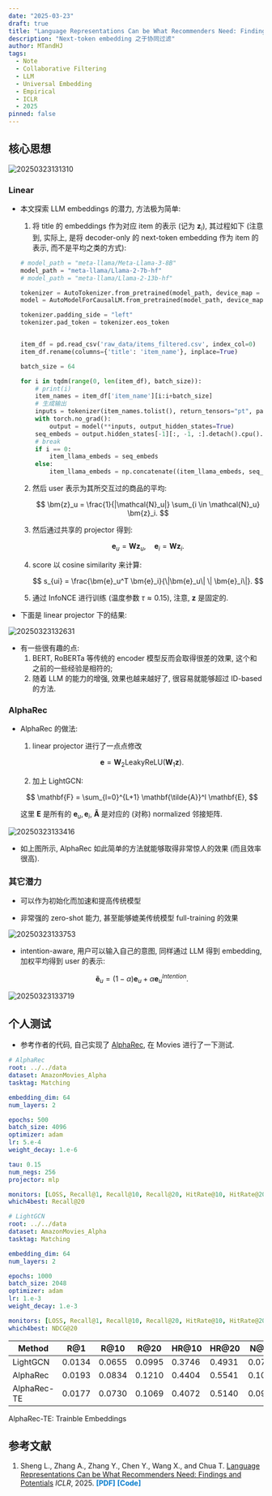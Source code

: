```yaml
---
date: "2025-03-23"
draft: true
title: "Language Representations Can be What Recommenders Need: Findings and Potentials"
description: "Next-token embedding 之于协同过滤"
author: MTandHJ
tags:
  - Note
  - Collaborative Filtering
  - LLM
  - Universal Embedding 
  - Empirical
  - ICLR
  - 2025
pinned: false
---
```




## 核心思想


![20250323131310](https://raw.githubusercontent.com/MTandHJ/blog_source/master/images/20250323131310.png)


### Linear

- 本文探索 LLM embeddings 的潜力, 方法极为简单:
    1. 将 title 的 embeddings 作为对应 item 的表示 (记为 $\bm{z}_i$), 其过程如下 (注意到, 实际上, 是将 decoder-only 的 next-token embedding 作为 item 的表示, 而不是平均之类的方式):
    ```python
    # model_path = "meta-llama/Meta-Llama-3-8B"
    model_path = "meta-llama/Llama-2-7b-hf"
    # model_path = "meta-llama/Llama-2-13b-hf"

    tokenizer = AutoTokenizer.from_pretrained(model_path, device_map = 'auto')
    model = AutoModelForCausalLM.from_pretrained(model_path, device_map = 'auto')

    tokenizer.padding_side = "left"
    tokenizer.pad_token = tokenizer.eos_token


    item_df = pd.read_csv('raw_data/items_filtered.csv', index_col=0)
    item_df.rename(columns={'title': 'item_name'}, inplace=True)

    batch_size = 64

    for i in tqdm(range(0, len(item_df), batch_size)):
        # print(i)
        item_names = item_df['item_name'][i:i+batch_size]
        # 生成输出
        inputs = tokenizer(item_names.tolist(), return_tensors="pt", padding=True, truncation=True, max_length=128).to(model.device)
        with torch.no_grad():
            output = model(**inputs, output_hidden_states=True)
        seq_embeds = output.hidden_states[-1][:, -1, :].detach().cpu().numpy()
        # break
        if i == 0:
            item_llama_embeds = seq_embeds
        else:
            item_llama_embeds = np.concatenate((item_llama_embeds, seq_embeds), axis=0)
    ```

    2. 然后 user 表示为其所交互过的商品的平均:

        $$
        \bm{z}_u = \frac{1}{|\mathcal{N}_u|} \sum_{i \in \mathcal{N}_u} \bm{z}_i.
        $$

    3. 然后通过共享的 projector 得到:

        $$
        \bm{e}_u = \mathbf{W} \bm{z}_u, \quad 
        \bm{e}_i = \mathbf{W} \bm{z}_i.
        $$
    
    4. score 以 cosine similarity 来计算:

        $$
        s_{ui} = \frac{\bm{e}_u^T \bm{e}_i}{\|\bm{e}_u\| \| \bm{e}_i\|}.
        $$

    5. 通过 InfoNCE 进行训练 (温度参数 $\tau \approx 0.15$), 注意, $\bm{z}$ 是固定的.

- 下面是 linear projector 下的结果:

![20250323132631](https://raw.githubusercontent.com/MTandHJ/blog_source/master/images/20250323132631.png)

- 有一些很有趣的点:
    1. BERT, RoBERTa 等传统的 encoder 模型反而会取得很差的效果, 这个和之前的一些经验是相符的;
    2. 随着 LLM 的能力的增强, 效果也越来越好了, 很容易就能够超过 ID-based 的方法.

### AlphaRec

- AlphaRec 的做法:
    1. linear projector 进行了一点点修改

    $$
    \bm{e} = \mathbf{W}_2 \text{LeakyReLU}
    \big(
        \mathbf{W}_1 \bm{z}
    \big).
    $$

    2. 加上 LightGCN:
    
    $$
    \mathbf{F} = \sum_{l=0}^{L+1} \mathbf{\tilde{A}}^l \mathbf{E},
    $$

    这里 $\mathbf{E}$ 是所有的 $\bm{e}_u, \bm{e}_i$, $\mathbf{\tilde{A}}$ 是对应的 (对称) normalized 邻接矩阵.


![20250323133416](https://raw.githubusercontent.com/MTandHJ/blog_source/master/images/20250323133416.png)

- 如上图所示, AlphaRec 如此简单的方法就能够取得非常惊人的效果 (而且效率很高).


### 其它潜力

- 可以作为初始化而加速和提高传统模型

- 非常强的 zero-shot 能力, 甚至能够媲美传统模型 full-training 的效果

![20250323133753](https://raw.githubusercontent.com/MTandHJ/blog_source/master/images/20250323133753.png)

- intention-aware, 用户可以输入自己的意图, 同样通过 LLM 得到 embedding, 加权平均得到 user 的表示:

    $$
    \bm{\tilde{e}}_u = (1 - \alpha) \bm{e}_u + \alpha \bm{e}_u^{Intention}.
    $$

![20250323133719](https://raw.githubusercontent.com/MTandHJ/blog_source/master/images/20250323133719.png)


## 个人测试

- 参考作者的代码, 自己实现了 [AlphaRec](https://github.com/MTandHJ/RecBoard/tree/master/AlphaRec), 在 Movies 进行了一下测试.

```yaml
# AlphaRec
root: ../../data
dataset: AmazonMovies_Alpha
tasktag: Matching

embedding_dim: 64
num_layers: 2

epochs: 500
batch_size: 4096
optimizer: adam
lr: 5.e-4
weight_decay: 1.e-6

tau: 0.15
num_negs: 256
projector: mlp

monitors: [LOSS, Recall@1, Recall@10, Recall@20, HitRate@10, HitRate@20, NDCG@10, NDCG@20]
which4best: Recall@20
```

```yaml
# LightGCN
root: ../../data
dataset: AmazonMovies_Alpha
tasktag: Matching

embedding_dim: 64
num_layers: 2

epochs: 1000
batch_size: 2048
optimizer: adam
lr: 1.e-3
weight_decay: 1.e-3

monitors: [LOSS, Recall@1, Recall@10, Recall@20, HitRate@10, HitRate@20, NDCG@10, NDCG@20]
which4best: NDCG@20
```


| Method      | R@1    | R@10   | R@20   | HR@10  | HR@20  | N@10   | N@20   |
| ----------- | ------ | ------ | ------ | ------ | ------ | ------ | ------ |
| LightGCN    | 0.0134 | 0.0655 | 0.0995 | 0.3746 | 0.4931 | 0.0784 | 0.0899 |
| AlphaRec    | 0.0193 | 0.0834 | 0.1210 | 0.4404 | 0.5541 | 0.1015 | 0.1135 |
| AlphaRec-TE | 0.0177 | 0.0730 | 0.1069 | 0.4072 | 0.5140 | 0.0916 | 0.1023 |

AlphaRec-TE: Trainble Embeddings


## 参考文献

<ol class="reference">

  <li>
    Sheng L., Zhang A., Zhang Y., Chen Y., Wang X., and Chua T.
    <u>Language Representations Can be What Recommenders Need: Findings and Potentials</u>
    <i>ICLR</i>, 2025.
    <a href="http://arxiv.org/abs/2407.05441" style="color: #007acc; font-weight: bold; text-decoration: none;">[PDF]</a>
    <a href="https://github.com/LehengTHU/AlphaRec" style="color: #007acc; font-weight: bold; text-decoration: none;">[Code]</a>
  </li>

  <!-- 添加更多文献条目 -->
</ol>